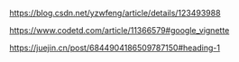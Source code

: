 




https://blog.csdn.net/yzwfeng/article/details/123493988

https://www.codetd.com/article/11366579#google_vignette

https://juejin.cn/post/6844904186509787150#heading-1


